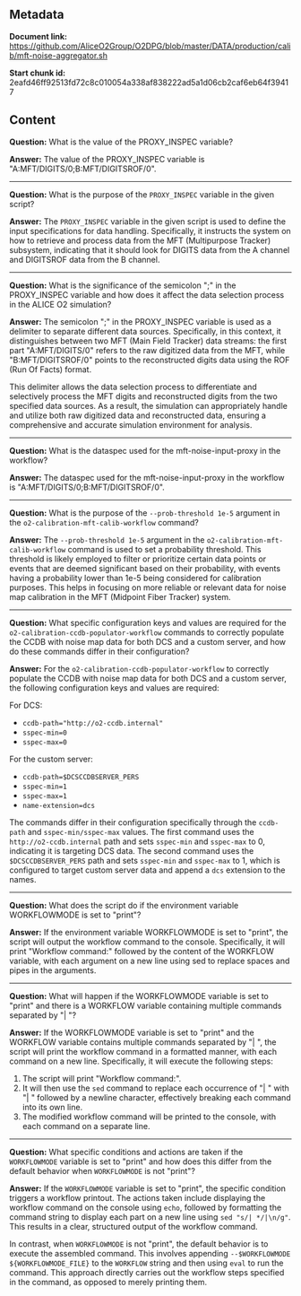 ## Metadata

**Document link:** https://github.com/AliceO2Group/O2DPG/blob/master/DATA/production/calib/mft-noise-aggregator.sh

**Start chunk id:** 2eafd46ff92513fd72c8c010054a338af838222ad5a1d06cb2caf6eb64f39417

## Content

**Question:** What is the value of the PROXY_INSPEC variable?

**Answer:** The value of the PROXY_INSPEC variable is "A:MFT/DIGITS/0;B:MFT/DIGITSROF/0".

---

**Question:** What is the purpose of the `PROXY_INSPEC` variable in the given script?

**Answer:** The `PROXY_INSPEC` variable in the given script is used to define the input specifications for data handling. Specifically, it instructs the system on how to retrieve and process data from the MFT (Multipurpose Tracker) subsystem, indicating that it should look for DIGITS data from the A channel and DIGITSROF data from the B channel.

---

**Question:** What is the significance of the semicolon ";" in the PROXY_INSPEC variable and how does it affect the data selection process in the ALICE O2 simulation?

**Answer:** The semicolon ";" in the PROXY_INSPEC variable is used as a delimiter to separate different data sources. Specifically, in this context, it distinguishes between two MFT (Main Field Tracker) data streams: the first part "A:MFT/DIGITS/0" refers to the raw digitized data from the MFT, while "B:MFT/DIGITSROF/0" points to the reconstructed digits data using the ROF (Run Of Facts) format.

This delimiter allows the data selection process to differentiate and selectively process the MFT digits and reconstructed digits from the two specified data sources. As a result, the simulation can appropriately handle and utilize both raw digitized data and reconstructed data, ensuring a comprehensive and accurate simulation environment for analysis.

---

**Question:** What is the dataspec used for the mft-noise-input-proxy in the workflow?

**Answer:** The dataspec used for the mft-noise-input-proxy in the workflow is "A:MFT/DIGITS/0;B:MFT/DIGITSROF/0".

---

**Question:** What is the purpose of the `--prob-threshold 1e-5` argument in the `o2-calibration-mft-calib-workflow` command?

**Answer:** The `--prob-threshold 1e-5` argument in the `o2-calibration-mft-calib-workflow` command is used to set a probability threshold. This threshold is likely employed to filter or prioritize certain data points or events that are deemed significant based on their probability, with events having a probability lower than 1e-5 being considered for calibration purposes. This helps in focusing on more reliable or relevant data for noise map calibration in the MFT (Midpoint Fiber Tracker) system.

---

**Question:** What specific configuration keys and values are required for the `o2-calibration-ccdb-populator-workflow` commands to correctly populate the CCDB with noise map data for both DCS and a custom server, and how do these commands differ in their configuration?

**Answer:** For the `o2-calibration-ccdb-populator-workflow` to correctly populate the CCDB with noise map data for both DCS and a custom server, the following configuration keys and values are required:

For DCS:
- `ccdb-path="http://o2-ccdb.internal"`
- `sspec-min=0`
- `sspec-max=0`

For the custom server:
- `ccdb-path=$DCSCCDBSERVER_PERS`
- `sspec-min=1`
- `sspec-max=1`
- `name-extension=dcs`

The commands differ in their configuration specifically through the `ccdb-path` and `sspec-min/sspec-max` values. The first command uses the `http://o2-ccdb.internal` path and sets `sspec-min` and `sspec-max` to 0, indicating it is targeting DCS data. The second command uses the `$DCSCCDBSERVER_PERS` path and sets `sspec-min` and `sspec-max` to 1, which is configured to target custom server data and append a `dcs` extension to the names.

---

**Question:** What does the script do if the environment variable WORKFLOWMODE is set to "print"?

**Answer:** If the environment variable WORKFLOWMODE is set to "print", the script will output the workflow command to the console. Specifically, it will print "Workflow command:" followed by the content of the WORKFLOW variable, with each argument on a new line using sed to replace spaces and pipes in the arguments.

---

**Question:** What will happen if the WORKFLOWMODE variable is set to "print" and there is a WORKFLOW variable containing multiple commands separated by "| "?

**Answer:** If the WORKFLOWMODE variable is set to "print" and the WORKFLOW variable contains multiple commands separated by "| ", the script will print the workflow command in a formatted manner, with each command on a new line. Specifically, it will execute the following steps:

1. The script will print "Workflow command:".
2. It will then use the `sed` command to replace each occurrence of "| " with "| " followed by a newline character, effectively breaking each command into its own line.
3. The modified workflow command will be printed to the console, with each command on a separate line.

---

**Question:** What specific conditions and actions are taken if the `WORKFLOWMODE` variable is set to "print" and how does this differ from the default behavior when `WORKFLOWMODE` is not "print"?

**Answer:** If the `WORKFLOWMODE` variable is set to "print", the specific condition triggers a workflow printout. The actions taken include displaying the workflow command on the console using `echo`, followed by formatting the command string to display each part on a new line using `sed "s/| */|\n/g"`. This results in a clear, structured output of the workflow command.

In contrast, when `WORKFLOWMODE` is not "print", the default behavior is to execute the assembled command. This involves appending `--$WORKFLOWMODE ${WORKFLOWMODE_FILE}` to the `WORKFLOW` string and then using `eval` to run the command. This approach directly carries out the workflow steps specified in the command, as opposed to merely printing them.